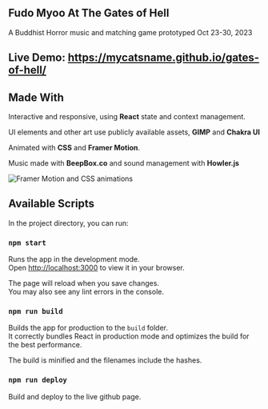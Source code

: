 ## Fudo Myoo At The Gates of Hell

A Buddhist Horror music and matching game prototyped Oct 23-30, 2023

## **Live Demo: https://mycatsname.github.io/gates-of-hell/**

## Made With

Interactive and responsive, using **React** state and context management.

UI elements and other art use publicly available assets, **GIMP** and **Chakra UI**

Animated with **CSS** and **Framer Motion**.

Music made with **BeepBox.co** and sound management with **Howler.js**

![Framer Motion and CSS animations](./src/Assets/github/motion_card_deal.gif)

## Available Scripts

In the project directory, you can run:

### `npm start`

Runs the app in the development mode.\
Open [http://localhost:3000](http://localhost:3000) to view it in your browser.

The page will reload when you save changes.\
You may also see any lint errors in the console.

### `npm run build`

Builds the app for production to the `build` folder.\
It correctly bundles React in production mode and optimizes the build for the best performance.

The build is minified and the filenames include the hashes.

### `npm run deploy`

Build and deploy to the live github page.
